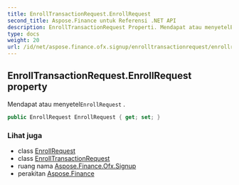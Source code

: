 ```yaml
---
title: EnrollTransactionRequest.EnrollRequest
second_title: Aspose.Finance untuk Referensi .NET API
description: EnrollTransactionRequest Properti. Mendapat atau menyetelEnrollRequest .
type: docs
weight: 20
url: /id/net/aspose.finance.ofx.signup/enrolltransactionrequest/enrollrequest/
---
```

## EnrollTransactionRequest.EnrollRequest property

Mendapat atau menyetel`EnrollRequest` .

```csharp
public EnrollRequest EnrollRequest { get; set; }
```

### Lihat juga

* class [EnrollRequest](../../enrollrequest/)
* class [EnrollTransactionRequest](../)
* ruang nama [Aspose.Finance.Ofx.Signup](../../enrolltransactionrequest/)
* perakitan [Aspose.Finance](../../../)



